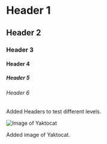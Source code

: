 # Header 1
## Header 2 
### Header 3
#### Header 4
##### Header 5
###### Header 6

Added Headers to test different levels. 

![Image of Yaktocat](https://octodex.github.com/images/yaktocat.png)

Added image of Yaktocat. 
